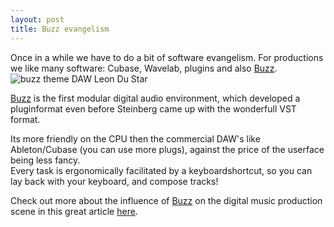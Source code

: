 ```yaml
---
layout: post
title: Buzz evangelism
---
```

Once in a while we have to do a bit of software evangelism. For productions we like many software: Cubase, Wavelab, plugins and also [Buzz](http://www.buzzmachines.com/).  
![buzz theme DAW Leon Du Star](/img/brutix_small_med.jpg)  
  
[Buzz](http://www.buzzmachines.com/) is the first modular digital audio environment, which developed a pluginformat even before Steinberg came up with the wonderfull VST format.  
  
Its more friendly on the CPU then the commercial DAW's like Ableton/Cubase (you can use more plugs), against the price of the userface being less fancy.  
Every task is ergonomically facilitated by a keyboardshortcut, so you can lay back with your keyboard, and compose tracks!  
  
Check out more about the influence of [Buzz](http://www.buzzmachines.com/) on the digital music production scene in this great article [here](http://www.zzub.org/static/documentation/articles/buzz-rundown.html).
